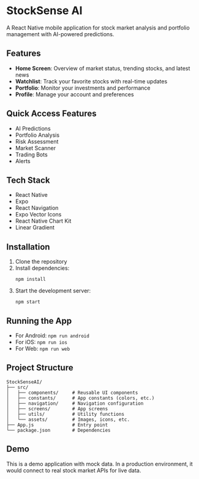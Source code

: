 # StockSense AI

A React Native mobile application for stock market analysis and portfolio management with AI-powered predictions.

## Features

- **Home Screen**: Overview of market status, trending stocks, and latest news
- **Watchlist**: Track your favorite stocks with real-time updates
- **Portfolio**: Monitor your investments and performance
- **Profile**: Manage your account and preferences

## Quick Access Features

- AI Predictions
- Portfolio Analysis
- Risk Assessment
- Market Scanner
- Trading Bots
- Alerts

## Tech Stack

- React Native
- Expo
- React Navigation
- Expo Vector Icons
- React Native Chart Kit
- Linear Gradient

## Installation

1. Clone the repository
2. Install dependencies:
   ```
   npm install
   ```
3. Start the development server:
   ```
   npm start
   ```

## Running the App

- For Android: `npm run android`
- For iOS: `npm run ios`
- For Web: `npm run web`

## Project Structure

```
StockSenseAI/
├── src/
│   ├── components/     # Reusable UI components
│   ├── constants/      # App constants (colors, etc.)
│   ├── navigation/     # Navigation configuration
│   ├── screens/        # App screens
│   ├── utils/          # Utility functions
│   └── assets/         # Images, icons, etc.
├── App.js              # Entry point
└── package.json        # Dependencies
```

## Demo

This is a demo application with mock data. In a production environment, it would connect to real stock market APIs for live data. 